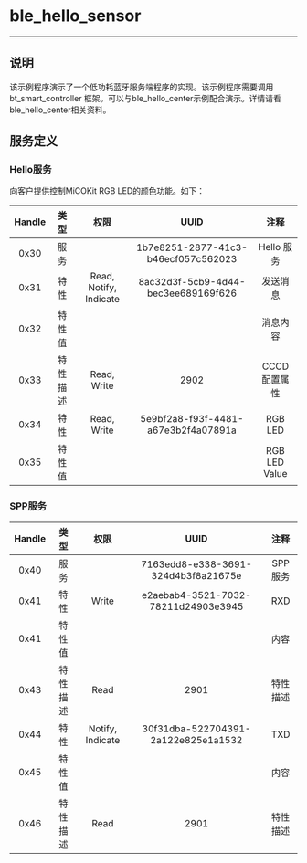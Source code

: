 # ble_hello_sensor
-------------------------------------------------------------------------------

## 说明

该示例程序演示了一个低功耗蓝牙服务端程序的实现。该示例程序需要调用 bt_smart_controller 框架。可以与ble_hello_center示例配合演示。详情请看ble_hello_center相关资料。

## 服务定义

### Hello服务

向客户提供控制MiCOKit RGB LED的颜色功能。如下：

| Handle | 类型 | 权限 | UUID | 注释 |
|:----:|:---:|:--:|:---:|:----:|
| 0x30 | 服务     |                         | 1b7e8251-2877-41c3-b46ecf057c562023 | Hello 服务 |
| 0x31 | 特性     |  Read, Notify, Indicate | 8ac32d3f-5cb9-4d44-bec3ee689169f626 | 发送消息 |
| 0x32 | 特性值   |                         |                                     | 消息内容 |
| 0x33 | 特性描述 | Read, Write             |  2902 | CCCD配置属性 |
| 0x34 | 特性     | Read, Write            | 5e9bf2a8-f93f-4481-a67e3b2f4a07891a | RGB LED |
| 0x35 | 特性值   |                        |                                      | RGB LED Value |

### SPP服务

| Handle | 类型 | 权限 | UUID | 注释 |
|:----:|:---:|:--:|:---:|:----:|
| 0x40 | 服务     |                         | 7163edd8-e338-3691-324d4b3f8a21675e | SPP 服务 |
| 0x41 | 特性     |      Write              | e2aebab4-3521-7032-78211d24903e3945 | RXD |
| 0x41 | 特性值   |                         |                                      | 内容 |
| 0x43 | 特性描述 |      Read               |               2901                   | 特性描述 |
| 0x44 | 特性     | Notify, Indicate       | 30f31dba-522704391-2a122e825e1a1532 | TXD |
| 0x45 | 特性值   |                         |                                    | 内容 |
| 0x46 | 特性描述 |      Read               |               2901                 | 特性描述 |